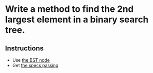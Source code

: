 # Write a method to find the 2nd largest element in a binary search tree.

## Instructions
* Use [the BST node](./lib/bst/binary_tree_node.rb)
* Get [the specs passing](./spec/second_largest_item_in_bst_spec.rb)
    
